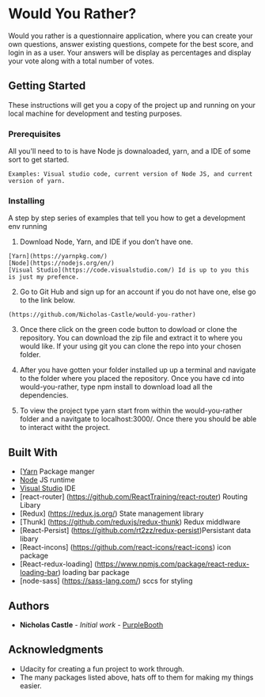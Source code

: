 # Would You Rather?

Would you rather is a questionnaire application, where you can create your own questions, answer existing questions, compete for the best score, and login in as a user. Your answers will be display as percentages and display your vote along with a total number of votes. 

## Getting Started

These instructions will get you a copy of the project up and running on your local machine for development and testing purposes.

### Prerequisites

All you'll need to to is have Node js downaloaded, yarn, and a IDE of some sort to get started.

```
Examples: Visual studio code, current version of Node JS, and current version of yarn.
```

### Installing

A step by step series of examples that tell you how to get a development env running

1. Download Node, Yarn, and IDE if you don’t have one.

```
[Yarn](https://yarnpkg.com/)
[Node](https://nodejs.org/en/)
[Visual Studio](https://code.visualstudio.com/) Id is up to you this is just my prefence.
```

2. Go to Git Hub and sign up for an account if you do not have one, else go to the link below.

```
(https://github.com/Nicholas-Castle/would-you-rather)
```

3. Once there click on the green code button to dowload or clone the repository. You can download the zip file and extract it to where you would like. If your using git you can clone the repo into your chosen folder. 

4. After you have gotten your folder installed up up a terminal and navigate to the folder where you placed the repository. Once you have cd into would-you-rather, type npm install to download load all the dependencies. 

5. To view the project type yarn start from within the would-you-rather folder and a navitgate to localhost:3000/. Once there you should be able to interact witht the project.
  

## Built With

* [[Yarn](https://yarnpkg.com/) Package manger
* [Node](https://nodejs.org/en/) JS runtime
* [Visual Studio](https://code.visualstudio.com/) IDE
* [react-router] (https://github.com/ReactTraining/react-router) Routing Libary
* [Redux] (https://redux.js.org/) State management library
* [Thunk] (https://github.com/reduxjs/redux-thunk) Redux middlware
* [React-Persist] (https://github.com/rt2zz/redux-persist)Persistant data libary
* [React-incons] (https://github.com/react-icons/react-icons) icon package
* [React-redux-loading] (https://www.npmjs.com/package/react-redux-loading-bar) loading bar package
* [node-sass] (https://sass-lang.com/) sccs for styling
 

## Authors

* **Nicholas Castle** - *Initial work* - [PurpleBooth](https://github.com/PurpleBooth)

## Acknowledgments

* Udacity for creating a fun project to work through.
* The many packages listed above, hats off to them for making my things easier.


